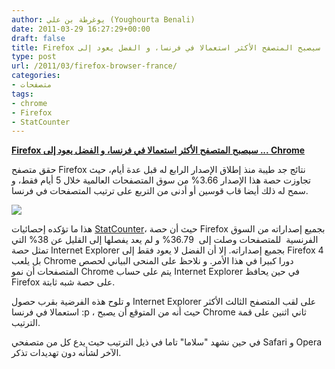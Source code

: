 ```yaml
---
author: يوغرطة بن علي (Youghourta Benali)
date: 2011-03-29 16:27:29+00:00
draft: false
title: Firefox سيصبح المتصفح الأكثر استعمالا في فرنسا، و الفضل يعود إلى ... Chrome
type: post
url: /2011/03/firefox-browser-france/
categories:
- متصفحات
tags:
- chrome
- Firefox
- StatCounter
---
```


[**Firefox سيصبح المتصفح الأكثر استعمالا في فرنسا، و الفضل يعود إلى ... Chrome**](http://www.it-scoop.com/2011/03/firefox-browser-france/)


حقق متصفح Firefox نتائج جد طيبة منذ إطلاق الإصدار الرابع له قبل عدة أيام، حيث تجاوزت حصة هذا الإصدار 3.66% من سوق المتصفحات العالمية خلال 5 أيام فقط، و سمح له ذلك أيضا قاب قوسين أو أدنى من التربع على ترتيب المتصفحات في فرنسا.

[![](http://www.it-scoop.com/wp-content/uploads/2011/03/StatCounter-browser-FR-monthly-201003-201103.jpg)
](http://www.it-scoop.com/2011/03/firefox-browser-france/)

هذا ما تؤكده إحصائيات [StatCounter](http://gs.statcounter.com/?PHPSESSID=joe5ttlv5e3vruk2f70f9lc3g4#browser-FR-monthly-201003-201103)، حيث أن حصة Firefox بجميع إصداراته من السوق الفرنسية  للمتصفحات وصلت إلى  36.79% و لم يعد يفصلها إلى القليل عن 38% التي تمثل حصة Internet Explorer بجميع إصداراته. إلا أن الفضل لا يعود فقط إلى Firefox 4 بل يلعب Chrome دورا كبيرا في هذا الأمر. و نلاحظ على المنحى البياني لحصص المتصفحات أن نمو Chrome يتم على حساب Internet Explorer في حين يحافظ Firefox على حصة شبه ثابتة.

و تلوح هذه الفرضية بقرب حصول Internet Explorer على لقب المتصفح الثالث الأكثر استعمالا في فرنسا :p ، حيث أنه من المتوقع أن يصبح Chrome ثاني اثنين على قمة الترتيب.

في حين نشهد "سلاما" تاما في ذيل الترتيب حيث يدع كل من متصفحي Safari و Opera الآخر لشأنه دون تهديدات تذكر.






